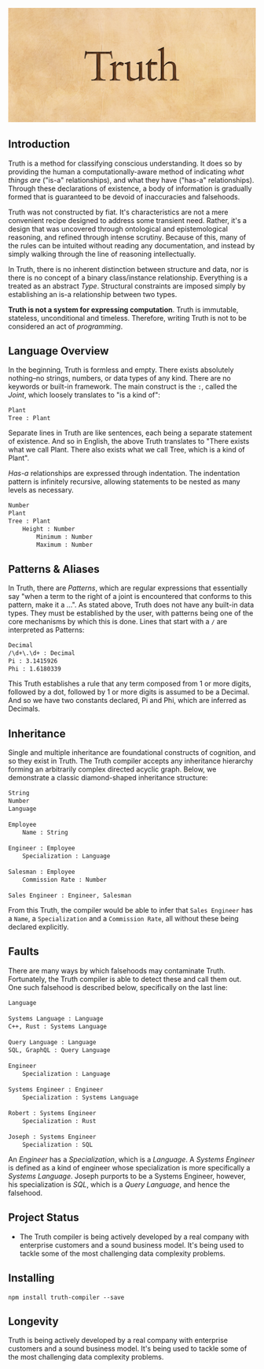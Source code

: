 ![](./hero.jpg)

## Introduction

Truth is a method for classifying conscious understanding. It does so by providing the human a computationally-aware method of indicating _what things are_ ("is-a" relationships), and what they have ("has-a" relationships). Through these declarations of existence, a body of information is gradually formed that is guaranteed to be devoid of inaccuracies and falsehoods.

Truth was not constructed by fiat. It's characteristics are not a mere convenient recipe designed to address some transient need. Rather, it's a design that was uncovered through ontological and epistemological reasoning, and refined through intense scrutiny. Because of this, many of the rules can be intuited without reading any documentation, and instead by simply walking through the line of reasoning intellectually.

In Truth, there is no inherent distinction between structure and data, nor is there is no concept of a binary class/instance relationship. Everything is a treated as an abstract *Type*. Structural constraints are imposed simply by establishing an is-a relationship between two types.

**Truth is not a system for expressing computation**. Truth is immutable, stateless, unconditional and timeless. Therefore, writing Truth is not to be considered an act of *programming*.

## Language Overview

In the beginning, Truth is formless and empty. There exists absolutely nothing–no strings, numbers, or data types of any kind. There are no keywords or built-in framework. The main construct is the `:`, called the *Joint*, which loosely translates to "is a kind of":

```
Plant
Tree : Plant
```

Separate lines in Truth are like sentences, each being a separate statement of existence. And so in English, the above Truth translates to "There exists what we call Plant. There also exists what we call Tree, which is a kind of Plant".

*Has-a* relationships are expressed through indentation. The indentation pattern is infinitely recursive, allowing statements to be nested as many levels as necessary.

```
Number
Plant
Tree : Plant
	Height : Number
		Minimum : Number
		Maximum : Number
```

## Patterns & Aliases

In Truth, there are *Patterns*, which are regular expressions that essentially say "when a term to the right of a joint is encountered that conforms to this pattern, make it a ...". As stated above, Truth does not have any built-in data types. They must be established by the user, with patterns being one of the core mechanisms by which this is done. Lines that start with a `/` are interpreted as Patterns:

```
Decimal
/\d+\.\d+ : Decimal
Pi : 3.1415926
Phi : 1.6180339
```

This Truth establishes a rule that any term composed from 1 or more digits, followed by a dot, followed by 1 or more digits is assumed to be a Decimal. And so we have two constants declared, Pi and Phi, which are inferred as Decimals.

## Inheritance

Single and multiple inheritance are foundational constructs of cognition, and so they exist in Truth. The Truth compiler accepts any inheritance hierarchy forming an arbitrarily complex directed acyclic graph. Below, we demonstrate a classic diamond-shaped inheritance structure:

```
String
Number
Language

Employee
	Name : String
	
Engineer : Employee
	Specialization : Language
	
Salesman : Employee
	Commission Rate : Number
	
Sales Engineer : Engineer, Salesman
```

From this Truth, the compiler would be able to infer that `Sales Engineer` has a `Name`, a `Specialization` and a `Commission Rate`, all without these being declared explicitly.

## Faults

There are many ways by which falsehoods may contaminate Truth. Fortunately, the Truth compiler is able to detect these and call them out. One such falsehood is described below, specifically on the last line:

```
Language

Systems Language : Language
C++, Rust : Systems Language

Query Language : Language
SQL, GraphQL : Query Language

Engineer
	Specialization : Language

Systems Engineer : Engineer
	Specialization : Systems Language

Robert : Systems Engineer
	Specialization : Rust

Joseph : Systems Engineer
	Specialization : SQL
```

An *Engineer* has a *Specialization*, which is a *Language*. A *Systems Engineer* is defined as a kind of engineer whose specialization is more specifically a *Systems Language*. Joseph purports to be a Systems Engineer, however, his specialization is *SQL*, which is a *Query Language*, and hence the falsehood.

## Project Status

- The Truth compiler is being actively developed by a real company with enterprise customers and a sound business model. It's being used to tackle some of the most challenging data complexity problems.

## Installing

```
npm install truth-compiler --save
```

## Longevity

Truth is being actively developed by a real company with enterprise customers and a sound business model. It's being used to tackle some of the most challenging data complexity problems.

